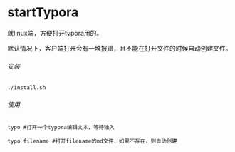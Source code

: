 # startTypora

就linux端，方便打开typora用的。

默认情况下，客户端打开会有一堆报错，且不能在打开文件的时候自动创建文件。

###### 安装

```shell
./install.sh
```

###### 使用

```shell
typo #打开一个typora编辑文本，等待输入

typo filename #打开filename的md文件，如果不存在，则自动创建
```

